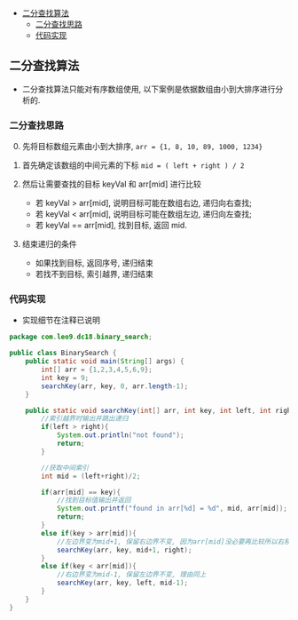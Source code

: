 <!-- TOC -->

- [二分查找算法](#%E4%BA%8C%E5%88%86%E6%9F%A5%E6%89%BE%E7%AE%97%E6%B3%95)
    - [二分查找思路](#%E4%BA%8C%E5%88%86%E6%9F%A5%E6%89%BE%E6%80%9D%E8%B7%AF)
    - [代码实现](#%E4%BB%A3%E7%A0%81%E5%AE%9E%E7%8E%B0)

<!-- /TOC -->

## 二分查找算法
- 二分查找算法只能对有序数组使用, 以下案例是依据数组由小到大排序进行分析的.

### 二分查找思路
0. 先将目标数组元素由小到大排序, `arr = {1, 8, 10, 89, 1000, 1234}`

1. 首先确定该数组的中间元素的下标 `mid = ( left + right ) / 2`

2. 然后让需要查找的目标 keyVal 和 arr[mid] 进行比较
   - 若 keyVal > arr[mid], 说明目标可能在数组右边, 递归向右查找;
   - 若 keyVal < arr[mid], 说明目标可能在数组左边, 递归向左查找;
   - 若 keyVal == arr[mid], 找到目标, 返回 mid.

3. 结束递归的条件
   - 如果找到目标, 返回序号, 递归结束
   - 若找不到目标, 索引越界, 递归结束

### 代码实现
- 实现细节在注释已说明

```java
package com.leo9.dc18.binary_search;

public class BinarySearch {
    public static void main(String[] args) {
        int[] arr = {1,2,3,4,5,6,9};
        int key = 9;
        searchKey(arr, key, 0, arr.length-1);
    }

    public static void searchKey(int[] arr, int key, int left, int right){
        //索引越界时输出并跳出递归
        if(left > right){
            System.out.println("not found");
            return;
        }

        //获取中间索引
        int mid = (left+right)/2;

        if(arr[mid] == key){
            //找到目标值输出并返回
            System.out.printf("found in arr[%d] = %d", mid, arr[mid]);
            return;
        }
        else if(key > arr[mid]){
            //左边界变为mid+1, 保留右边界不变, 因为arr[mid]没必要再比较所以右移一位, 同时右移一位能保证最终可以获取到右边界
            searchKey(arr, key, mid+1, right);
        }
        else if(key < arr[mid]){
            //右边界变为mid-1, 保留左边界不变, 理由同上
            searchKey(arr, key, left, mid-1);
        }
    }
}

```